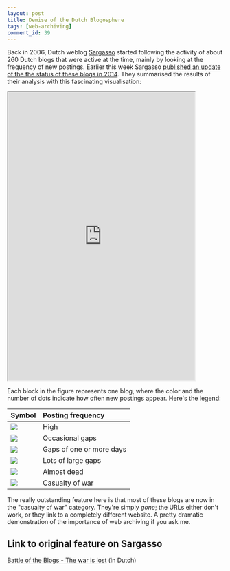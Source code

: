 ```yaml
---
layout: post
title: Demise of the Dutch Blogosphere
tags: [web-archiving]
comment_id: 39
---
```


Back in 2006, Dutch weblog [Sargasso](http://sargasso.nl/) started following the activity of about 260 Dutch blogs that were active at the time, mainly by looking at the frequency of new postings. <!-- more --> Earlier this week Sargasso [published an update of the the status of these blogs in 2014](http://sargasso.nl/battle-blogs-war-lost/). They summarised the results of their analysis with this fascinating visualisation: 

<iframe width="435" height="670" src="http://sargasso.nl/wp-content/uploads/2014/11/botb2014b.htm"></iframe>

Each block in the figure represents one blog, where the color and the number of dots indicate how often new postings appear. Here's the legend:

|Symbol|Posting frequency|
|:--|:--|
|![](http://www.sargasso.nl/wp-content/uploads/2006/03/bf1k1.png)|High|
|![](http://www.sargasso.nl/wp-content/uploads/2006/03/bf2k1.png)|Occasional gaps|
|![](http://www.sargasso.nl/wp-content/uploads/2006/03/bf3k1.png)|Gaps of one or more days|
|![](http://www.sargasso.nl/wp-content/uploads/2006/03/bf4k1.png)|Lots of large gaps|
|![](http://www.sargasso.nl/wp-content/uploads/2006/03/bf5k1.png)|Almost dead|
|![](http://www.sargasso.nl/wp-content/uploads/2006/03/bf6k1.png)|Casualty of war|

The really outstanding feature here is that most of these blogs are now in the "casualty of war" category. They're simply *gone*; the URLs either don't work, or they link to a completely different website. A pretty dramatic demonstration of the importance of web archiving if you ask me.

## Link to original feature on Sargasso

[Battle of the Blogs - The war is lost](http://sargasso.nl/battle-blogs-war-lost/) (in Dutch)
